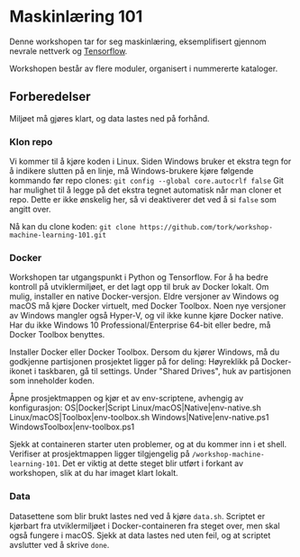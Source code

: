 ﻿# Maskinlæring 101
Denne workshopen tar for seg maskinlæring, eksemplifisert gjennom nevrale nettverk og [Tensorflow](https://www.tensorflow.org).

Workshopen består av flere moduler, organisert i nummererte kataloger.

## Forberedelser
Miljøet må gjøres klart, og data lastes ned på forhånd.

### Klon repo
Vi kommer til å kjøre koden i Linux. Siden Windows bruker et ekstra tegn for å indikere slutten på en linje, må Windows-brukere kjøre følgende kommando før repo clones:
`git config --global core.autocrlf false`
Git har mulighet til å legge på det ekstra tegnet automatisk når man cloner et repo. Dette er ikke ønskelig her, så vi deaktiverer det ved å si `false` som angitt over.

Nå kan du clone koden: `git clone https://github.com/tork/workshop-machine-learning-101.git`

### Docker
Workshopen tar utgangspunkt i Python og Tensorflow. For å ha bedre kontroll på utviklermiljøet, er det lagt opp til bruk av Docker lokalt. Om mulig, installer en native Docker-versjon. Eldre versjoner av Windows og macOS må kjøre Docker virtuelt, med Docker Toolbox. Noen nye versjoner av Windows mangler også Hyper-V, og vil ikke kunne kjøre Docker native. Har du ikke Windows 10 Professional/Enterprise 64-bit eller bedre, må Docker Toolbox benyttes.

Installer Docker eller Docker Toolbox. Dersom du kjører Windows, må du godkjenne partisjonen prosjektet ligger på for deling:
Høyreklikk på Docker-ikonet i taskbaren, gå til settings. Under "Shared Drives", huk av partisjonen som inneholder koden.

Åpne prosjektmappen og kjør et av env-scriptene, avhengig av konfigurasjon:
OS|Docker|Script
Linux/macOS|Native|env-native.sh
Linux/macOS|Toolbox|env-toolbox.sh
Windows|Native|env-native.ps1
WindowsToolbox|env-toolbox.ps1

Sjekk at containeren starter uten problemer, og at du kommer inn i et shell. Verifiser at prosjektmappen ligger tilgjengelig på `/workshop-machine-learning-101`. Det er viktig at dette steget blir utført i forkant av workshopen, slik at du har imaget klart lokalt.

### Data
Datasettene som blir brukt lastes ned ved å kjøre `data.sh`. Scriptet er kjørbart fra utviklermiljøet i Docker-containeren fra steget over, men skal også fungere i macOS. Sjekk at data lastes ned uten feil, og at scriptet avslutter ved å skrive `done`.
